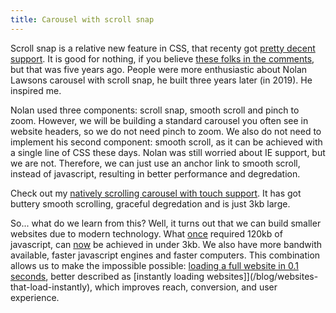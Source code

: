 ```yaml
---
title: Carousel with scroll snap
---
```


Scroll snap is a relative new feature in CSS, that recenty got [pretty decent support](https://caniuse.com/?search=scroll%20snap). It is good for nothing, if you believe [these folks in the comments](https://css-tricks.com/introducing-css-scroll-snap-points/), but that was five years ago. People were more enthusiastic about Nolan Lawsons carousel with scroll snap, he built three years later (in 2019). He inspired me.

Nolan used three components: scroll snap, smooth scroll and pinch to zoom. However, we will be building a standard carousel you often see in website headers, so we do not need pinch to zoom. We also do not need to implement his second component: smooth scroll, as it can be achieved with a single line of CSS these days. Nolan was still worried about IE support, but we are not. Therefore, we can just use an anchor link to smooth scroll, instead of javascript, resulting in better performance and degredation. 

Check out my [natively scrolling carousel with touch support](https://codepen.io/joosts/pen/MWJBPgo?editors=0010). It has got buttery smooth scrolling, graceful degredation and is just 3kb large.

So... what do we learn from this? Well, it turns out that we can build smaller websites due to modern technology. What [once](https://flickity.metafizzy.co) required 120kb of javascript, can [now](https://codepen.io/joosts/pen/MWJBPgo?editors=0010) be achieved in under 3kb. We also have more bandwith available, faster javascript engines and faster computers. This combination allows us to make the impossible possible: [loading a full website in 0.1 seconds](/blog/websites-that-load-instantly), better described as [instantly loading websites]](/blog/websites-that-load-instantly), which improves reach, conversion, and user experience.